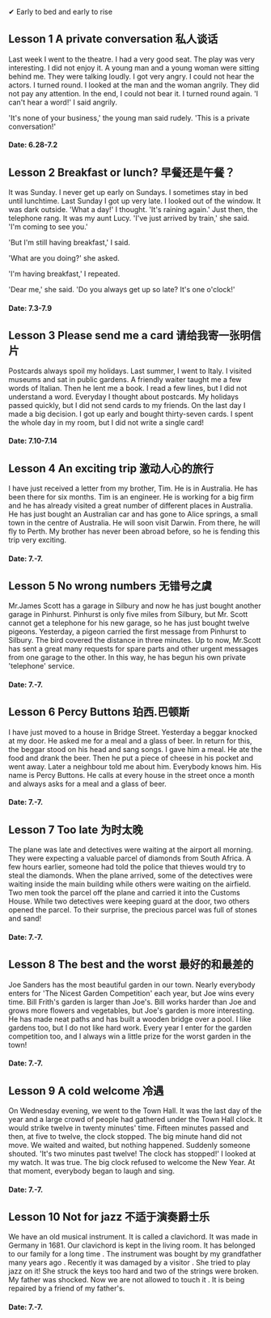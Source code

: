 ✔ Early to bed and early to rise

## Lesson 1 A private conversation 私人谈话

Last week I went to the theatre. I had a very good seat. The play was very interesting. I did not enjoy it. A young man and a young woman were sitting behind me. They were talking loudly. I got very angry. I could not hear the actors. I turned round. I looked at the man and the woman angrily. They did not pay any attention. In the end, I could not bear it. I turned round again. 'I can't hear a word!' I said angrily.

'It's none of your business,' the young man said rudely. 'This is a private conversation!'
#### Date: 6.28-7.2

## Lesson 2 Breakfast or lunch? 早餐还是午餐？

It was Sunday. I never get up early on Sundays. I sometimes stay in bed until lunchtime. Last Sunday I got up very late. I looked out of the window. It was dark outside. 'What a day!' I thought. 'It's raining again.' Just then, the telephone rang. It was my aunt Lucy. 'I've just arrived by train,' she said. 'I'm coming to see you.'

'But I'm still having breakfast,' I said.

'What are you doing?' she asked.

'I'm having breakfast,' I repeated.

'Dear me,' she said. 'Do you always get up so late? It's one o'clock!'
#### Date: 7.3-7.9

## Lesson 3 Please send me a card 请给我寄一张明信片

Postcards always spoil my holidays. Last summer, I went to Italy. I visited museums and sat in public gardens. A friendly waiter taught me a few words of Italian. Then he lent me a book. I read a few lines, but I did not understand a word. Everyday I thought about postcards. My holidays passed quickly, but I did not send cards to my friends. On the last day I made a big decision. I got up early and bought thirty-seven cards. I spent the whole day in my room, but I did not write a single card!
#### Date: 7.10-7.14

## Lesson 4 An exciting trip 激动人心的旅行

I have just received a letter from my brother, Tim. He is in Australia. He has been there for six months. Tim is an engineer. He is working for a big firm and he has already visited a great number of different places in Australia. He has just bought an Australian car and has gone to Alice springs, a small town in the centre of Australia. He will soon visit Darwin. From there, he will fly to Perth. My brother has never been abroad before, so he is fending this trip very exciting.
#### Date: 7.-7.

## Lesson 5 No wrong numbers 无错号之虞

Mr.James Scott has a garage in Silbury and now he has just bought another garage in Pinhurst. Pinhurst is only five miles from Silbury, but Mr. Scott cannot get a telephone for his new garage, so he has just bought twelve pigeons. Yesterday, a pigeon carried the first message from Pinhurst to Silbury. The bird covered the distance in three minutes. Up to now, Mr.Scott has sent a great many requests for spare parts and other urgent messages from one garage to the other. In this way, he has begun his own private 'telephone' service.
#### Date: 7.-7.

## Lesson 6 Percy Buttons 珀西.巴顿斯

I have just moved to a house in Bridge Street. Yesterday a beggar knocked at my door. He asked me for a meal and a glass of beer. In return for this, the beggar stood on his head and sang songs. I gave him a meal. He ate the food and drank the beer. Then he put a piece of cheese in his pocket and went away. Later a neighbour told me about him. Everybody knows him. His name is Percy Buttons. He calls at every house in the street once a month and always asks for a meal and a glass of beer.
#### Date: 7.-7.

## Lesson 7 Too late 为时太晚

The plane was late and detectives were waiting at the airport all morning. They were expecting a valuable parcel of diamonds from South Africa. A few hours earlier, someone had told the police that thieves would try to steal the diamonds. When the plane arrived, some of the detectives were waiting inside the main building while others were waiting on the airfield. Two men took the parcel off the plane and carried it into the Customs House. While two detectives were keeping guard at the door, two others opened the parcel. To their surprise, the precious parcel was full of stones and sand!
#### Date: 7.-7.

## Lesson 8 The best and the worst 最好的和最差的

Joe Sanders has the most beautiful garden in our town. Nearly everybody enters for 'The Nicest Garden Competition' each year, but Joe wins every time. Bill Frith's garden is larger than Joe's. Bill works harder than Joe and grows more flowers and vegetables, but Joe's garden is more interesting. He has made neat paths and has built a wooden bridge over a pool. I like gardens too, but I do not like hard work. Every year I enter for the garden competition too, and I always win a little prize for the worst garden in the town!
#### Date: 7.-7.

## Lesson 9 A cold welcome 冷遇

On Wednesday evening, we went to the Town Hall. It was the last day of the year and a large crowd of people had gathered under the Town Hall clock. It would strike twelve in twenty minutes' time. Fifteen minutes passed and then, at five to twelve, the clock stopped. The big minute hand did not move. We waited and waited, but nothing happened. Suddenly someone shouted. 'It's two minutes past twelve! The clock has stopped!' I looked at my watch. It was true. The big clock refused to welcome the New Year. At that moment, everybody began to laugh and sing.
#### Date: 7.-7.

## Lesson 10 Not for jazz 不适于演奏爵士乐

We have an old musical instrument. It is called a clavichord. It was made in Germany in 1681. Our clavichord is kept in the living room. It has belonged to our family for a long time . The instrument was bought by my grandfather many years ago . Recently it was damaged by a visitor . She tried to play jazz on it! She struck the keys too hard and two of the strings were broken. My father was shocked. Now we are not allowed to touch it . It is being repaired by a friend of my father's.
#### Date: 7.-7.
